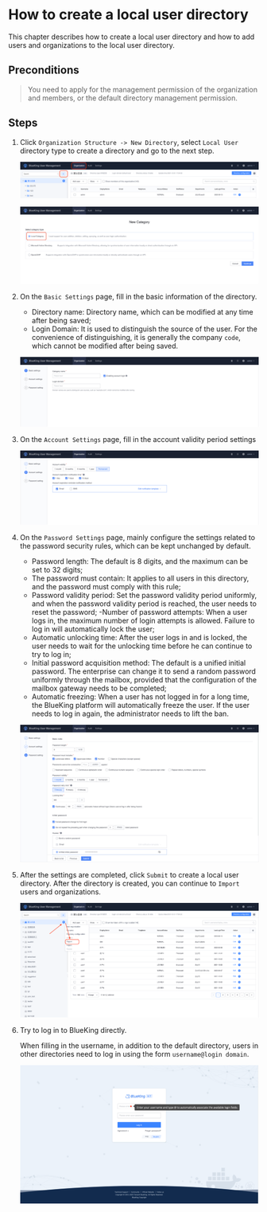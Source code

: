 # How to create a local user directory

This chapter describes how to create a local user directory and how to add users and organizations to the local user directory.

## Preconditions

> You need to apply for the management permission of the organization and members, or the default directory management permission.

## Steps

1. Click `Organization Structure -> New Directory`, select `Local User` directory type to create a directory and go to the next step.

    ![image-20230718175831213](AddLocalDirectory/image-20230718175831213.png)

    ![image-20230714160811519](AddLocalDirectory/image-20230714160811519.png)

2. On the `Basic Settings` page, fill in the basic information of the directory.

    - Directory name: Directory name, which can be modified at any time after being saved;
    - Login Domain: It is used to distinguish the source of the user. For the convenience of distinguishing, it is generally the company `code`, which cannot be modified after being saved.

    ![image-20230714161520593](AddLocalDirectory/image-20230714161520593.png)

3. On the `Account Settings` page, fill in the account validity period settings

    ![image-20230714161859043](AddLocalDirectory/image-20230714161859043.png)

4. On the `Password Settings` page, mainly configure the settings related to the password security rules, which can be kept unchanged by default.

    - Password length: The default is 8 digits, and the maximum can be set to 32 digits;
    - The password must contain: It applies to all users in this directory, and the password must comply with this rule;
    - Password validity period: Set the password validity period uniformly, and when the password validity period is reached, the user needs to reset the password;
    -Number of password attempts: When a user logs in, the maximum number of login attempts is allowed. Failure to log in will automatically lock the user;
    - Automatic unlocking time: After the user logs in and is locked, the user needs to wait for the unlocking time before he can continue to try to log in;
    - Initial password acquisition method: The default is a unified initial password. The enterprise can change it to send a random password uniformly through the mailbox, provided that the configuration of the mailbox gateway needs to be completed;
    - Automatic freezing: When a user has not logged in for a long time, the BlueKing platform will automatically freeze the user. If the user needs to log in again, the administrator needs to lift the ban.

    ![image-20230714161937776](AddLocalDirectory/image-20230714161937776.png)

5. After the settings are completed, click `Submit` to create a local user directory. After the directory is created, you can continue to `Import` users and organizations.

    ![image-20230718180104995](AddLocalDirectory/image-20230718180104995.png)

6. Try to log in to BlueKing directly.

    When filling in the username, in addition to the default directory, users in other directories need to log in using the form `username@login domain`.

    ![image-20201110182149089](AddLocalDirectory/image-20201110182149089.png)